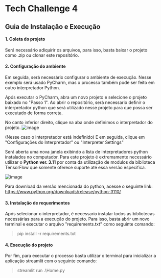 # Tech Challenge 4

## Guia de Instalação e Execução

#### 1. Coleta do projeto
Será necessário adiquirir os arquivos, para isso, basta baixar o projeto como .zip ou clonar este repositório.


#### 2. Configuração do ambiente
Em seguida, será necessário configurar o ambiente de execução. Nesse exemplo será usado PyCharm, mas o processo 
também pode ser feito em outro interpretador Python.

Após executar o PyCharm, abra um novo projeto e selecione o projeto baixado no "Passo 1". Ao abrir o repositório, será
necessario definir o interpretador python que será utilizado nesse projeto para que possa ser executado de forma correta.

No canto inferior direito, clique na aba onde definimos o interpretador do projeto.
![image](https://github.com/MatheusP1/tech_challenge4/assets/43751101/3952bd1b-fbef-4502-84f8-465119ca7637)

(Nesse caso o interpretador está indefinido)
E em seguida, clique em "Configurações do Interpretador" ou "Interpreter Settings"

Será aberta uma nova janela exibindo a lista de interpretadores python instalados no computador. Para este 
projeto é extremamente necessário utilizar o **Python ver. 3.11** por conta da utilização de modulos da biblioteca
TensorFlow que somente oferece suporte até essa versão especifica.

![image](https://github.com/MatheusP1/tech_challenge4/assets/43751101/7bcb32b2-d12c-4dfa-9354-45bd92584474)

Para download da versão mencionada do python, acesse o seguinte link:
https://www.python.org/downloads/release/python-3110/

#### 3. Instalação de requerimentos

Após selecionar o interpretador, é necessario instalar todos as bibliotecas necessárias para a execução do projeto.
Para isso, basta abrir um novo terminal e executar o arquivo "requirements.txt" como seguinte comando:
> pip install -r requirements.txt

#### 4. Execução do projeto

Por fim, para executar o processo basta utilizar o terminal para inicializar a aplicação streamlit com o seguinte comando:
> streamlit run .\Home.py